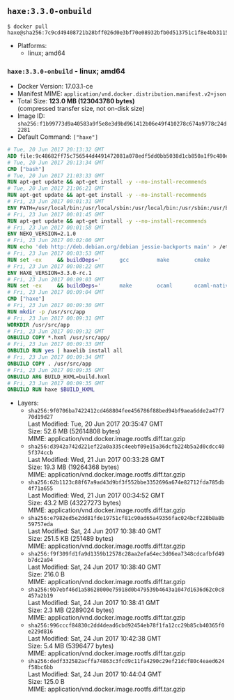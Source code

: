 ## `haxe:3.3.0-onbuild`

```console
$ docker pull haxe@sha256:7c9cd49408721b28bff026d0e3bf70e08932bfb0d513751c1f8e4bb3115601f1
```

-	Platforms:
	-	linux; amd64

### `haxe:3.3.0-onbuild` - linux; amd64

-	Docker Version: 17.03.1-ce
-	Manifest MIME: `application/vnd.docker.distribution.manifest.v2+json`
-	Total Size: **123.0 MB (123043780 bytes)**  
	(compressed transfer size, not on-disk size)
-	Image ID: `sha256:f1b99773d9a40583a9f5e8e3d9bd961412b06e49f410278c674a9778c24d2281`
-	Default Command: `["haxe"]`

```dockerfile
# Tue, 20 Jun 2017 20:13:32 GMT
ADD file:9c48682ff75c756544d4491472081a078edf5dd0bb5038d1cb850a1f9c480e3e in / 
# Tue, 20 Jun 2017 20:13:34 GMT
CMD ["bash"]
# Tue, 20 Jun 2017 21:03:33 GMT
RUN apt-get update && apt-get install -y --no-install-recommends 		ca-certificates 		curl 		wget 	&& rm -rf /var/lib/apt/lists/*
# Tue, 20 Jun 2017 21:06:21 GMT
RUN apt-get update && apt-get install -y --no-install-recommends 		bzr 		git 		mercurial 		openssh-client 		subversion 				procps 	&& rm -rf /var/lib/apt/lists/*
# Fri, 23 Jun 2017 00:01:31 GMT
ENV PATH=/usr/local/bin:/usr/local/sbin:/usr/local/bin:/usr/sbin:/usr/bin:/sbin:/bin
# Fri, 23 Jun 2017 00:01:45 GMT
RUN apt-get update && apt-get install -y --no-install-recommends 		libgc1c2 		zlib1g 		libpcre3 	&& rm -rf /var/lib/apt/lists/*
# Fri, 23 Jun 2017 00:01:58 GMT
ENV NEKO_VERSION=2.1.0
# Fri, 23 Jun 2017 00:02:00 GMT
RUN echo 'deb http://deb.debian.org/debian jessie-backports main' > /etc/apt/sources.list.d/jessie-backports.list
# Fri, 23 Jun 2017 00:03:53 GMT
RUN set -ex 	&& buildDeps=' 		gcc 		make 		cmake 		libgc-dev 		libssl-dev 		libpcre3-dev 		zlib1g-dev 		apache2-dev 		libmariadb-client-lgpl-dev-compat 		libsqlite3-dev 		libmbedtls-dev 		libgtk2.0-dev 	' 	&& apt-get update && apt-get install -y $buildDeps --no-install-recommends && rm -rf /var/lib/apt/lists/* 		&& wget -O neko.tar.gz "http://nekovm.org/media/neko-2.1.0-src.tar.gz" 	&& echo "0c93d5fe96240510e2d1975ae0caa9dd8eadf70d916a868684f66a099a4acf96 *neko.tar.gz" | sha256sum -c - 	&& mkdir -p /usr/src/neko 	&& tar -xC /usr/src/neko --strip-components=1 -f neko.tar.gz 	&& rm neko.tar.gz 	&& cd /usr/src/neko 	&& cmake -DRELOCATABLE=OFF . 	&& make 	&& make install 		&& apt-get purge -y --auto-remove $buildDeps 	&& rm -rf /usr/src/neko ~/.cache
# Fri, 23 Jun 2017 00:08:22 GMT
ENV HAXE_VERSION=3.3.0-rc.1
# Fri, 23 Jun 2017 00:09:03 GMT
RUN set -ex 	&& buildDeps=' 		make 		ocaml 		ocaml-native-compilers 		camlp4 		libxml-light-ocaml-dev 		ocaml-findlib 		zlib1g-dev 		libpcre3-dev 	' 	&& apt-get update && apt-get install -y $buildDeps --no-install-recommends && rm -rf /var/lib/apt/lists/* 		&& git clone --recursive --depth 1 --branch 3.3.0-rc1 "https://github.com/HaxeFoundation/haxe.git" /usr/src/haxe 	&& cd /usr/src/haxe 	&& make OCAMLOPT=ocamlopt.opt 	&& make install INSTALL_DIR=/usr/local 	&& cd / && haxelib setup /usr/local/lib/haxe/lib 		&& apt-get purge -y --auto-remove $buildDeps 	&& rm -rf /usr/src/haxe ~/.cache
# Fri, 23 Jun 2017 00:09:04 GMT
CMD ["haxe"]
# Fri, 23 Jun 2017 00:09:30 GMT
RUN mkdir -p /usr/src/app
# Fri, 23 Jun 2017 00:09:31 GMT
WORKDIR /usr/src/app
# Fri, 23 Jun 2017 00:09:32 GMT
ONBUILD COPY *.hxml /usr/src/app/
# Fri, 23 Jun 2017 00:09:33 GMT
ONBUILD RUN yes | haxelib install all
# Fri, 23 Jun 2017 00:09:34 GMT
ONBUILD COPY . /usr/src/app
# Fri, 23 Jun 2017 00:09:35 GMT
ONBUILD ARG BUILD_HXML=build.hxml
# Fri, 23 Jun 2017 00:09:35 GMT
ONBUILD RUN haxe $BUILD_HXML
```

-	Layers:
	-	`sha256:9f0706ba7422412cd468804fee456786f88bed94bf9aea6dde2a47f770d19d27`  
		Last Modified: Tue, 20 Jun 2017 20:35:47 GMT  
		Size: 52.6 MB (52614808 bytes)  
		MIME: application/vnd.docker.image.rootfs.diff.tar.gzip
	-	`sha256:d3942a742d221ef22a0a335c4eebf09e15a36dcfb224b5a2d0cdcc405f374ccb`  
		Last Modified: Wed, 21 Jun 2017 00:33:28 GMT  
		Size: 19.3 MB (19264368 bytes)  
		MIME: application/vnd.docker.image.rootfs.diff.tar.gzip
	-	`sha256:62b1123c88f67a9ad43d9bf3f552bbe3352696a674e82712fda785db4f71a655`  
		Last Modified: Wed, 21 Jun 2017 00:34:52 GMT  
		Size: 43.2 MB (43227273 bytes)  
		MIME: application/vnd.docker.image.rootfs.diff.tar.gzip
	-	`sha256:e7982ed5e2dd81fde19751cf81c90ad65a49356fac024bcf228b8a8b59757eda`  
		Last Modified: Sat, 24 Jun 2017 10:38:40 GMT  
		Size: 251.5 KB (251489 bytes)  
		MIME: application/vnd.docker.image.rootfs.diff.tar.gzip
	-	`sha256:f9f309fd1fa9d1359b12578c28aa2efa64ec3d06ea7348cdcafbfd49b7dc2a94`  
		Last Modified: Sat, 24 Jun 2017 10:38:40 GMT  
		Size: 216.0 B  
		MIME: application/vnd.docker.image.rootfs.diff.tar.gzip
	-	`sha256:9b7ebf46d1a58628000e75918d0b479539b4643a1047d1636d62c0c8457a2b19`  
		Last Modified: Sat, 24 Jun 2017 10:38:41 GMT  
		Size: 2.3 MB (2289024 bytes)  
		MIME: application/vnd.docker.image.rootfs.diff.tar.gzip
	-	`sha256:996cccf84830c2dd4dead6cbd92454eb78f1fa12cc29b85cb40365f0e229d816`  
		Last Modified: Sat, 24 Jun 2017 10:42:38 GMT  
		Size: 5.4 MB (5396477 bytes)  
		MIME: application/vnd.docker.image.rootfs.diff.tar.gzip
	-	`sha256:dedf332582acffa74863c3fcd9c11fa4290c29ef21dcf80c4eaed624f58bc6bb`  
		Last Modified: Sat, 24 Jun 2017 10:44:04 GMT  
		Size: 125.0 B  
		MIME: application/vnd.docker.image.rootfs.diff.tar.gzip
